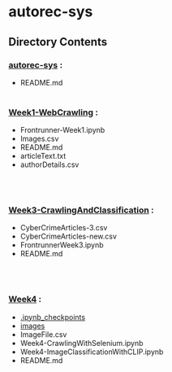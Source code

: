 # autorec-sys

## Directory Contents
### [autorec-sys](https://github.com/rmh222/autorec-sys) :
* README.md
<br></br>

### [Week1-WebCrawling](https://github.com/rmh222/autorec-sys/tree/main/Week1-WebCrawling) :
* Frontrunner-Week1.ipynb
* Images.csv
* README.md
* articleText.txt
* authorDetails.csv


<br></br>

### [Week3-CrawlingAndClassification](https://github.com/rmh222/autorec-sys/tree/main/Week3-CrawlingAndClassification) :
* CyberCrimeArticles-3.csv
* CyberCrimeArticles-new.csv
* FrontrunnerWeek3.ipynb
* README.md


<br></br>

### [Week4](https://github.com/rmh222/autorec-sys/tree/main/Week4) :
* [.ipynb_checkpoints](https://github.com/rmh222/autorec-sys/tree/main/Week4/.ipynb_checkpoints)
* [images](https://github.com/rmh222/autorec-sys/tree/main/Week4/images)
* ImageFile.csv
* Week4-CrawlingWithSelenium.ipynb
* Week4-ImageClassificationWithCLIP.ipynb
* README.md


<br></br>
